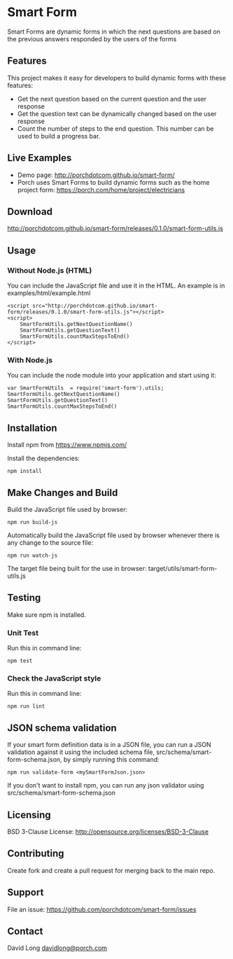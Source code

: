 # Smart Form

Smart Forms are dynamic forms in which the next questions are based on the previous answers responded by the users of the forms

## Features
This project makes it easy for developers to build dynamic forms with these features: 

* Get the next question based on the current question and the user response
* Get the question text can be dynamically changed based on the user response
* Count the number of steps to the end question. This number can be used to build a progress bar.

## Live Examples

* Demo page: http://porchdotcom.github.io/smart-form/
* Porch uses Smart Forms to build dynamic forms such as the home project form: https://porch.com/home/project/electricians

## Download

http://porchdotcom.github.io/smart-form/releases/0.1.0/smart-form-utils.js

## Usage

### Without Node.js (HTML)

You can include the JavaScript file and use it in the HTML.  An example is in examples/html/example.html

    <script src="http://porchdotcom.github.io/smart-form/releases/0.1.0/smart-form-utils.js"></script>
    <script>
        SmartFormUtils.getNextQuestionName()
        SmartFormUtils.getQuestionText()
        SmartFormUtils.countMaxStepsToEnd()
    </script>

### With Node.js
    
You can include the node module into your application and start using it:
    
    var SmartFormUtils  = require('smart-form').utils;
    SmartFormUtils.getNextQuestionName()
    SmartFormUtils.getQuestionText()
    SmartFormUtils.countMaxStepsToEnd()

## Installation

Install npm from https://www.npmjs.com/

Install the dependencies:

    npm install 

## Make Changes and Build

Build the JavaScript file used by browser:

    npm run build-js

Automatically build the JavaScript file used by browser whenever there is any change to the source file:

    npm run watch-js

The target file being built for the use in browser: target/utils/smart-form-utils.js    

## Testing

Make sure npm is installed.

### Unit Test
Run this in command line:
  
    npm test

### Check the JavaScript style
Run this in command line:
  
    npm run lint

## JSON schema validation
If your smart form definition data is in a JSON file, you can run a JSON validation against it using the included schema file, src/schema/smart-form-schema.json, by simply running this command:

    npm run validate-form <mySmartFormJson.json>

If you don't want to install npm, you can run any json validator using src/schema/smart-form-schema.json

## Licensing

BSD 3-Clause License: http://opensource.org/licenses/BSD-3-Clause

## Contributing

Create fork and create a pull request for merging back to the main repo. 

## Support

File an issue: https://github.com/porchdotcom/smart-form/issues

## Contact

David Long <davidlong@porch.com>
